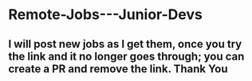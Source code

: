 # Remote-Jobs---Junior-Devs

## I will post new jobs as I get them, once you try the link and it no longer goes through; you can create a PR and remove the link. Thank You
